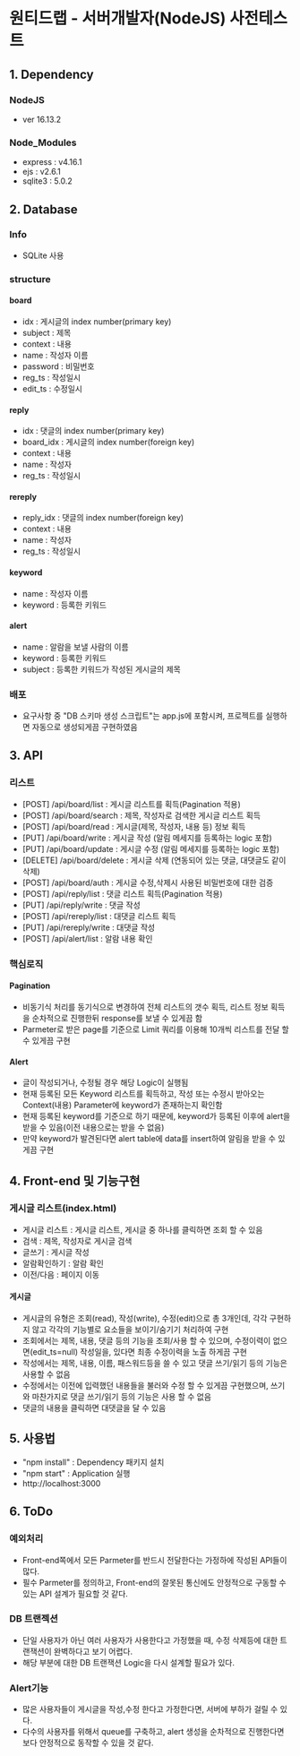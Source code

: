 # 원티드랩 - 서버개발자(NodeJS) 사전테스트
## 1. Dependency
### NodeJS
- ver 16.13.2
### Node_Modules
- express : v4.16.1
- ejs : v2.6.1
- sqlite3 : 5.0.2

## 2. Database
### Info
- SQLite 사용
### structure
#### board
- idx : 게시글의 index number(primary key)
- subject : 제목
- context : 내용
- name : 작성자 이름
- password : 비밀번호
- reg_ts : 작성일시
- edit_ts : 수정일시
#### reply
- idx : 댓글의 index number(primary key)
- board_idx : 게시글의 index number(foreign key)
- context : 내용
- name : 작성자
- reg_ts : 작성일시
#### rereply
- reply_idx : 댓글의 index number(foreign key)
- context : 내용
- name : 작성자
- reg_ts : 작성일시
#### keyword
- name : 작성자 이름
- keyword : 등록한 키워드
#### alert
- name : 알람을 보낼 사람의 이름
- keyword : 등록한 키워드
- subject : 등록한 키워드가 작성된 게시글의 제목
### 배포
- 요구사항 중 "DB 스키마 생성 스크립트"는 app.js에 포함시켜, 프로젝트를 실행하면 자동으로 생성되게끔 구현하였음

## 3. API
### 리스트
- [POST]    /api/board/list     : 게시글 리스트를 획득(Pagination 적용)
- [POST]    /api/board/search   : 제목, 작성자로 검색한 게시글 리스트 획득
- [POST]    /api/board/read     : 게시글(제목, 작성자, 내용 등) 정보 획득
- [PUT]     /api/board/write    : 게시글 작성 (알림 메세지를 등록하는 logic 포함)
- [PUT]     /api/board/update   : 게시글 수정 (알림 메세지를 등록하는 logic 포함)
- [DELETE]  /api/board/delete   : 게시글 삭제 (연동되어 있는 댓글, 대댓글도 같이 삭제)
- [POST]    /api/board/auth     : 게시글 수정,삭제시 사용된 비밀번호에 대한 검증
- [POST]    /api/reply/list     : 댓글 리스트 획득(Pagination 적용)
- [PUT]     /api/reply/write    : 댓글 작성
- [POST]    /api/rereply/list   : 대댓글 리스트 획득
- [PUT]     /api/rereply/write  : 대댓글 작성
- [POST]    /api/alert/list     : 알람 내용 확인
### 핵심로직
#### Pagination
- 비동기식 처리를 동기식으로 변경하여 전체 리스트의 갯수 획득, 리스트 정보 획득을 순차적으로 진행한뒤 response를 보낼 수 있게끔 함
- Parmeter로 받은 page를 기준으로 Limit 쿼리를 이용해 10개씩 리스트를 전달 할 수 있게끔 구현
#### Alert
- 글이 작성되거나, 수정될 경우 해당 Logic이 실행됨
- 현재 등록된 모든 Keyword 리스트를 획득하고, 작성 또는 수정시 받아오는 Context(내용) Parameter에 keyword가 존재하는지 확인함
- 현재 등록된 keyword를 기준으로 하기 때문에, keyword가 등록된 이후에 alert을 받을 수 있음(이전 내용으로는 받을 수 없음)
- 만약 keyword가 발견된다면 alert table에 data를 insert하여 알림을 받을 수 있게끔 구현

## 4. Front-end 및 기능구현
### 게시글 리스트(index.html)
- 게시글 리스트 : 게시글 리스트, 게시글 중 하나를 클릭하면 조회 할 수 있음 
- 검색 : 제목, 작성자로 게시글 검색
- 글쓰기 : 게시글 작성
- 알람확인하기 : 알람 확인
- 이전/다음 : 페이지 이동

#### 게시글
- 게시글의 유형은 조회(read), 작성(write), 수정(edit)으로 총 3개인데, 각각 구현하지 않고 각각의 기능별로 요소들을 보이기/숨기기 처리하여 구현
- 조회에서는 제목, 내용, 댓글 등의 기능을 조회/사용 할 수 있으며, 수정이력이 없으면(edit_ts=null) 작성일을, 있다면 최종 수정이력을 노출 하게끔 구현
- 작성에서는 제목, 내용, 이름, 패스워드등을 쓸 수 있고 댓글 쓰기/읽기 등의 기능은 사용할 수 없음
- 수정에서는 이전에 입력했던 내용들을 불러와 수정 할 수 있게끔 구현했으며, 쓰기와 마찬가지로 댓글 쓰기/읽기 등의 기능은 사용 할 수 없음
- 댓글의 내용을 클릭하면 대댓글을 달 수 있음

## 5. 사용법
- "npm install" : Dependency 패키지 설치
- "npm start" : Application 실행
- http://localhost:3000

## 6. ToDo
### 예외처리
- Front-end쪽에서 모든 Parmeter를 반드시 전달한다는 가정하에 작성된 API들이 많다.
- 필수 Parmeter를 정의하고, Front-end의 잘못된 통신에도 안정적으로 구동할 수 있는 API 설계가 필요할 것 같다.
### DB 트랜젝션
- 단일 사용자가 아닌 여러 사용자가 사용한다고 가정했을 때, 수정 삭제등에 대한 트랜잭션이 완벽하다고 보기 어렵다.
- 해당 부분에 대한 DB 트랜잭션 Logic을 다시 설계할 필요가 있다.
### Alert기능
- 많은 사용자들이 게시글을 작성,수정 한다고 가정한다면, 서버에 부하가 걸릴 수 있다.
- 다수의 사용자를 위해서 queue를 구축하고, alert 생성을 순차적으로 진행한다면 보다 안정적으로 동작할 수 있을 것 같다.